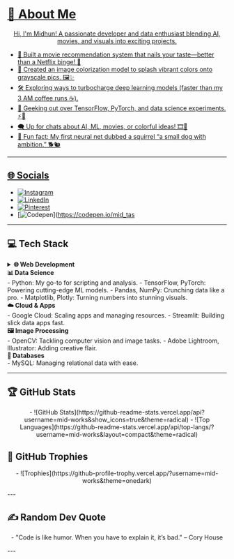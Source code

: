 <p align="center">
<a href="https://lottie.host/be012a0a-d7ce-471f-932f-dccdf5943e21/BX4Y3sEzRS.lottie">
</p>
  
  # 💫 About Me  
<p align="center">Hi, I'm Midhun! A passionate developer and data enthusiast blending AI, movies, and visuals into exciting projects.</p>

- 🎥 Built a movie recommendation system that nails your taste—better than a Netflix binge! 🍿  
- 🎨 Created an image colorization model to splash vibrant colors onto grayscale pics. 🖼️✨  
- 🛠️ Exploring ways to turbocharge deep learning models (faster than my 3 AM coffee runs ☕).  
- 🌟 Geeking out over TensorFlow, PyTorch, and data science experiments. ⚡🧠  
- 🗨️ Up for chats about AI, ML, movies, or colorful ideas! 🎞️🌈  
- 🎉 Fun fact: My first neural net dubbed a squirrel “a small dog with ambition.” 🐕🐿️  

---

## 🌐 Socials  

  - [![Instagram](https://img.shields.io/badge/Instagram-%23E4405F.svg?logo=Instagram&logoColor=white)](https://instagram.com/featherless_heart)  
  - [![LinkedIn](https://img.shields.io/badge/LinkedIn-%230077B5.svg?logo=linkedin&logoColor=white)](https://linkedin.com/in/midhun-chandran-36378131b)  
  - [![Pinterest](https://img.shields.io/badge/Pinterest-%23E60023.svg?logo=Pinterest&logoColor=white)](https://pinterest.com/midstask)  
  - [![Codepen](https://img.shields.io/badge/Codepen-000000?style=for-the-badge&logo=codepen&logoColor=white)](https://codepen.io/mid_tas

---

## 💻 Tech Stack  
<details>
  <summary><b>🌐 Web Development  </b></summary> 
  - CSS3, HTML5, JavaScript: Crafting responsive, dynamic web experiences.  
  - Bootstrap: Speedy, mobile-first designs. 
</details>

 <detials>
 <summary><b>📊 Data Science</b> </summary>
- Python: My go-to for scripting and analysis.  
- TensorFlow, PyTorch: Powering cutting-edge ML models.  
- Pandas, NumPy: Crunching data like a pro.  
- Matplotlib, Plotly: Turning numbers into stunning visuals. 
 </detials>

<detials>
<summary><b>☁️ Cloud & Apps </b> </summary> 
- Google Cloud: Scaling apps and managing resources.  
- Streamlit: Building slick data apps fast.  
</detials>

<detials>
<summary><b>🖼️ Image Processing</b> </summary> 
- OpenCV: Tackling computer vision and image tasks.  
- Adobe Lightroom, Illustrator: Adding creative flair.  
</detials>

<detials>
<summary><b>💾 Databases</b> </summary> 
- MySQL: Managing relational data with ease.  
</detials>

---

## 🏆 GitHub Stats  
<p align="center">
- ![GitHub Stats](https://github-readme-stats.vercel.app/api?username=mid-works&show_icons=true&theme=radical)  
- ![Top Languages](https://github-readme-stats.vercel.app/api/top-langs/?username=mid-works&layout=compact&theme=radical)  
</p>

## 🏅 GitHub Trophies  
<p align="center">
- ![Trophies](https://github-profile-trophy.vercel.app/?username=mid-works&theme=onedark)  
</p>
---

## ✍️ Random Dev Quote  
<p align="center">
- "Code is like humor. When you have to explain it, it’s bad." – Cory House  
</p>
---

